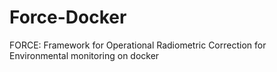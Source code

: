 # Force-Docker
FORCE: Framework for Operational Radiometric Correction for Environmental monitoring on docker

